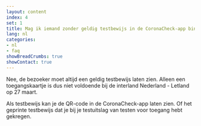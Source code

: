 ```yaml
---
layout: content
index: 4
set: 1
title: Mag ik iemand zonder geldig testbewijs in de CoronaCheck-app binnen laten? 
lang: nl
categories:
- nl
- faq
showBreadCrumbs: true
showContact: true
---
```

Nee, de bezoeker moet altijd een geldig testbewijs laten zien. Alleen een toegangskaartje is dus niet voldoende bij de interland Nederland - Letland op 27 maart.

Als testbewijs kan je de QR-code in de CoronaCheck-app laten zien. Of het geprinte testbewijs dat je bij je testuitslag van testen voor toegang hebt gekregen.
